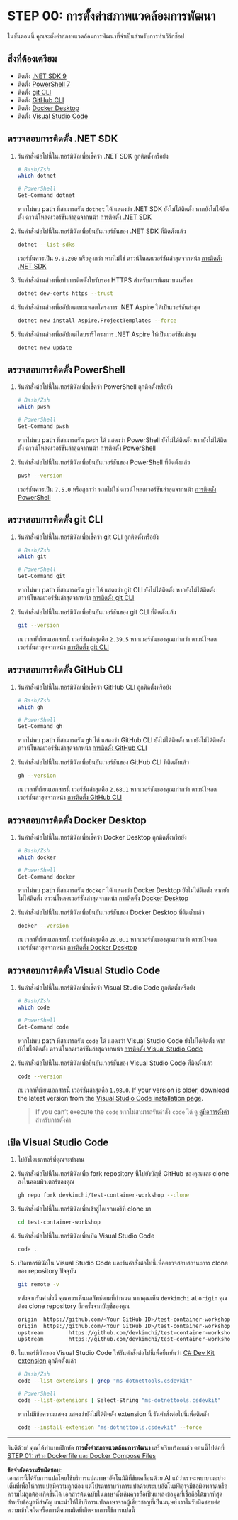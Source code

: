 # STEP 00: การตั้งค่าสภาพแวดล้อมการพัฒนา

ในขั้นตอนนี้ คุณจะตั้งค่าสภาพแวดล้อมการพัฒนาที่จำเป็นสำหรับการทำเวิร์กช็อป

## สิ่งที่ต้องเตรียม

- ติดตั้ง [.NET SDK 9](https://dotnet.microsoft.com/download/dotnet/9.0)
- ติดตั้ง [PowerShell 7](https://learn.microsoft.com/powershell/scripting/install/installing-powershell)
- ติดตั้ง [git CLI](https://git-scm.com/downloads)
- ติดตั้ง [GitHub CLI](https://cli.github.com/)
- ติดตั้ง [Docker Desktop](https://docs.docker.com/get-started/introduction/get-docker-desktop/)
- ติดตั้ง [Visual Studio Code](https://code.visualstudio.com/)

## ตรวจสอบการติดตั้ง .NET SDK

1. รันคำสั่งต่อไปนี้ในเทอร์มินัลเพื่อเช็คว่า .NET SDK ถูกติดตั้งหรือยัง

    ```bash
    # Bash/Zsh
    which dotnet
    ```

    ```bash
    # PowerShell
    Get-Command dotnet
    ```

   หากไม่พบ path ที่สามารถรัน `dotnet` ได้ แสดงว่า .NET SDK ยังไม่ได้ติดตั้ง หากยังไม่ได้ติดตั้ง ดาวน์โหลดเวอร์ชันล่าสุดจากหน้า [การติดตั้ง .NET SDK](https://dotnet.microsoft.com/download/dotnet/9.0)

1. รันคำสั่งต่อไปนี้ในเทอร์มินัลเพื่อยืนยันเวอร์ชันของ .NET SDK ที่ติดตั้งแล้ว

    ```bash
    dotnet --list-sdks
    ```

   เวอร์ชันควรเป็น `9.0.200` หรือสูงกว่า หากไม่ใช่ ดาวน์โหลดเวอร์ชันล่าสุดจากหน้า [การติดตั้ง .NET SDK](https://dotnet.microsoft.com/download/dotnet/9.0)

1. รันคำสั่งด้านล่างเพื่อทำการติดตั้งใบรับรอง HTTPS สำหรับการพัฒนาบนเครื่อง

    ```bash
    dotnet dev-certs https --trust
    ```

1. รันคำสั่งด้านล่างเพื่ออัปเดตเทมเพลตโครงการ .NET Aspire ให้เป็นเวอร์ชันล่าสุด

    ```bash
    dotnet new install Aspire.ProjectTemplates --force
    ```

1. รันคำสั่งด้านล่างเพื่ออัปเดตไลบรารีโครงการ .NET Aspire ให้เป็นเวอร์ชันล่าสุด

    ```bash
    dotnet new update
    ```

## ตรวจสอบการติดตั้ง PowerShell

1. รันคำสั่งต่อไปนี้ในเทอร์มินัลเพื่อเช็คว่า PowerShell ถูกติดตั้งหรือยัง

    ```bash
    # Bash/Zsh
    which pwsh
    ```

    ```bash
    # PowerShell
    Get-Command pwsh
    ```

   หากไม่พบ path ที่สามารถรัน `pwsh` ได้ แสดงว่า PowerShell ยังไม่ได้ติดตั้ง หากยังไม่ได้ติดตั้ง ดาวน์โหลดเวอร์ชันล่าสุดจากหน้า [การติดตั้ง PowerShell](https://learn.microsoft.com/powershell/scripting/install/installing-powershell)

1. รันคำสั่งต่อไปนี้ในเทอร์มินัลเพื่อยืนยันเวอร์ชันของ PowerShell ที่ติดตั้งแล้ว

    ```bash
    pwsh --version
    ```

   เวอร์ชันควรเป็น `7.5.0` หรือสูงกว่า หากไม่ใช่ ดาวน์โหลดเวอร์ชันล่าสุดจากหน้า [การติดตั้ง PowerShell](https://learn.microsoft.com/powershell/scripting/install/installing-powershell)

## ตรวจสอบการติดตั้ง git CLI

1. รันคำสั่งต่อไปนี้ในเทอร์มินัลเพื่อเช็คว่า git CLI ถูกติดตั้งหรือยัง

    ```bash
    # Bash/Zsh
    which git
    ```

    ```bash
    # PowerShell
    Get-Command git
    ```

   หากไม่พบ path ที่สามารถรัน `git` ได้ แสดงว่า git CLI ยังไม่ได้ติดตั้ง หากยังไม่ได้ติดตั้ง ดาวน์โหลดเวอร์ชันล่าสุดจากหน้า [การติดตั้ง git CLI](https://git-scm.com/downloads)

1. รันคำสั่งต่อไปนี้ในเทอร์มินัลเพื่อยืนยันเวอร์ชันของ git CLI ที่ติดตั้งแล้ว

    ```bash
    git --version
    ```

   ณ เวลาที่เขียนเอกสารนี้ เวอร์ชันล่าสุดคือ `2.39.5` หากเวอร์ชันของคุณเก่ากว่า ดาวน์โหลดเวอร์ชันล่าสุดจากหน้า [การติดตั้ง git CLI](https://git-scm.com/downloads)

## ตรวจสอบการติดตั้ง GitHub CLI

1. รันคำสั่งต่อไปนี้ในเทอร์มินัลเพื่อเช็คว่า GitHub CLI ถูกติดตั้งหรือยัง

    ```bash
    # Bash/Zsh
    which gh
    ```

    ```bash
    # PowerShell
    Get-Command gh
    ```

   หากไม่พบ path ที่สามารถรัน `gh` ได้ แสดงว่า GitHub CLI ยังไม่ได้ติดตั้ง หากยังไม่ได้ติดตั้ง ดาวน์โหลดเวอร์ชันล่าสุดจากหน้า [การติดตั้ง GitHub CLI](https://cli.github.com/)

1. รันคำสั่งต่อไปนี้ในเทอร์มินัลเพื่อยืนยันเวอร์ชันของ GitHub CLI ที่ติดตั้งแล้ว

    ```bash
    gh --version
    ```

   ณ เวลาที่เขียนเอกสารนี้ เวอร์ชันล่าสุดคือ `2.68.1` หากเวอร์ชันของคุณเก่ากว่า ดาวน์โหลดเวอร์ชันล่าสุดจากหน้า [การติดตั้ง GitHub CLI](https://cli.github.com/)

## ตรวจสอบการติดตั้ง Docker Desktop

1. รันคำสั่งต่อไปนี้ในเทอร์มินัลเพื่อเช็คว่า Docker Desktop ถูกติดตั้งหรือยัง

    ```bash
    # Bash/Zsh
    which docker
    ```

    ```bash
    # PowerShell
    Get-Command docker
    ```

   หากไม่พบ path ที่สามารถรัน `docker` ได้ แสดงว่า Docker Desktop ยังไม่ได้ติดตั้ง หากยังไม่ได้ติดตั้ง ดาวน์โหลดเวอร์ชันล่าสุดจากหน้า [การติดตั้ง Docker Desktop](https://docs.docker.com/get-started/introduction/get-docker-desktop/)

1. รันคำสั่งต่อไปนี้ในเทอร์มินัลเพื่อยืนยันเวอร์ชันของ Docker Desktop ที่ติดตั้งแล้ว

    ```bash
    docker --version
    ```

   ณ เวลาที่เขียนเอกสารนี้ เวอร์ชันล่าสุดคือ `28.0.1` หากเวอร์ชันของคุณเก่ากว่า ดาวน์โหลดเวอร์ชันล่าสุดจากหน้า [การติดตั้ง Docker Desktop](https://docs.docker.com/get-started/introduction/get-docker-desktop/)

## ตรวจสอบการติดตั้ง Visual Studio Code

1. รันคำสั่งต่อไปนี้ในเทอร์มินัลเพื่อเช็คว่า Visual Studio Code ถูกติดตั้งหรือยัง

    ```bash
    # Bash/Zsh
    which code
    ```

    ```bash
    # PowerShell
    Get-Command code
    ```

   หากไม่พบ path ที่สามารถรัน `code` ได้ แสดงว่า Visual Studio Code ยังไม่ได้ติดตั้ง หากยังไม่ได้ติดตั้ง ดาวน์โหลดเวอร์ชันล่าสุดจากหน้า [การติดตั้ง Visual Studio Code](https://code.visualstudio.com/)

1. รันคำสั่งต่อไปนี้ในเทอร์มินัลเพื่อยืนยันเวอร์ชันของ Visual Studio Code ที่ติดตั้งแล้ว

    ```bash
    code --version
    ```

   ณ เวลาที่เขียนเอกสารนี้ เวอร์ชันล่าสุดคือ `1.98.0`. If your version is older, download the latest version from the [Visual Studio Code installation page](https://code.visualstudio.com/).

   > If you can’t execute the `code` หากไม่สามารถรันคำสั่ง `code` ได้ ดู [คู่มือการตั้งค่า](https://code.visualstudio.com/docs/setup/mac#_launching-from-the-command-line) สำหรับการตั้งค่า

## เปิด Visual Studio Code

1. ไปยังไดเรกทอรีที่คุณจะทำงาน
1. รันคำสั่งต่อไปนี้ในเทอร์มินัลเพื่อ fork repository นี้ไปยังบัญชี GitHub ของคุณและ clone ลงในคอมพิวเตอร์ของคุณ

    ```bash
    gh repo fork devkimchi/test-container-workshop --clone
    ```

1. รันคำสั่งต่อไปนี้ในเทอร์มินัลเพื่อเข้าสู่ไดเรกทอรีที่ clone มา

    ```bash
    cd test-container-workshop
    ```

1. รันคำสั่งต่อไปนี้ในเทอร์มินัลเพื่อเปิด Visual Studio Code

    ```bash
    code .
    ```

1. เปิดเทอร์มินัลใน Visual Studio Code และรันคำสั่งต่อไปนี้เพื่อตรวจสอบสถานะการ clone ของ repository ปัจจุบัน

    ```bash
    git remote -v
    ```

   หลังจากรันคำสั่งนี้ คุณควรเห็นผลลัพธ์ตามที่กำหนด หากคุณเห็น `devkimchi` at `origin` คุณต้อง clone repository อีกครั้งจากบัญชีของคุณ

    ```bash
    origin  https://github.com/<Your GitHub ID>/test-container-workshop.git (fetch)
    origin  https://github.com/<Your GitHub ID>/test-container-workshop.git (push)
    upstream        https://github.com/devkimchi/test-container-workshop.git (fetch)
    upstream        https://github.com/devkimchi/test-container-workshop.git (push)
    ```

1. ในเทอร์มินัลของ Visual Studio Code ให้รันคำสั่งต่อไปนี้เพื่อยืนยันว่า [C# Dev Kit extension](https://marketplace.visualstudio.com/items?itemName=ms-dotnettools.csdevkit) ถูกติดตั้งแล้ว

    ```bash
    # Bash/Zsh
    code --list-extensions | grep "ms-dotnettools.csdevkit"
    ```

    ```bash
    # PowerShell
    code --list-extensions | Select-String "ms-dotnettools.csdevkit"
    ```

   หากไม่มีข้อความแสดง แสดงว่ายังไม่ได้ติดตั้ง extension นี้ รันคำสั่งต่อไปนี้เพื่อติดตั้ง

    ```bash
    code --install-extension "ms-dotnettools.csdevkit" --force
    ```

---

ยินดีด้วย! คุณได้ทำแบบฝึกหัด **การตั้งค่าสภาพแวดล้อมการพัฒนา** เสร็จเรียบร้อยแล้ว ตอนนี้ไปต่อที่ [STEP 01: สร้าง Dockerfile และ Docker Compose Files](./step-01.md)

**ข้อจำกัดความรับผิดชอบ**:  
เอกสารนี้ได้รับการแปลโดยใช้บริการแปลภาษาอัตโนมัติที่ขับเคลื่อนด้วย AI แม้ว่าเราจะพยายามอย่างเต็มที่เพื่อให้การแปลมีความถูกต้อง แต่โปรดทราบว่าการแปลด้วยระบบอัตโนมัติอาจมีข้อผิดพลาดหรือความไม่ถูกต้องเกิดขึ้นได้ เอกสารต้นฉบับในภาษาดั้งเดิมควรถือเป็นแหล่งข้อมูลที่เชื่อถือได้มากที่สุด สำหรับข้อมูลที่สำคัญ แนะนำให้ใช้บริการแปลภาษาจากผู้เชี่ยวชาญที่เป็นมนุษย์ เราไม่รับผิดชอบต่อความเข้าใจผิดหรือการตีความผิดที่เกิดจากการใช้การแปลนี้